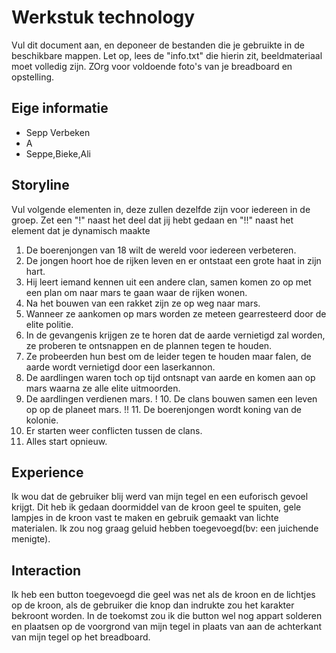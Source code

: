 # Werkstuk technology

Vul dit document aan, en deponeer de bestanden die je gebruikte in de beschikbare mappen. Let op, lees de "info.txt" die hierin zit, beeldmateriaal moet volledig zijn. ZOrg voor voldoende foto's van je breadboard en opstelling.


## Eige informatie

- Sepp Verbeken
- A
- Seppe,Bieke,Ali


## Storyline 

Vul volgende elementen in, deze zullen dezelfde zijn voor iedereen in de groep. Zet een "!" naast het deel dat jij hebt gedaan en "!!" naast het element dat je dynamisch maakte

  1. De boerenjongen van 18 wilt de wereld voor iedereen verbeteren.
  2. De jongen hoort hoe de rijken leven en er ontstaat een grote haat in zijn hart.
  3. Hij leert iemand kennen uit een andere clan, samen komen zo op met een plan om naar mars te gaan waar de rijken wonen.
  4. Na het bouwen van een rakket zijn ze op weg naar mars.
  5. Wanneer ze aankomen op mars worden ze meteen gearresteerd door de elite politie. 
  6. In de gevangenis krijgen ze te horen dat de aarde vernietigd zal worden, ze proberen te ontsnappen en de plannen tegen te houden.
  7. Ze probeerden hun best om de leider tegen te houden maar falen, de aarde wordt vernietigd door een laserkannon.
  8. De aardlingen waren toch op tijd ontsnapt van aarde en komen aan op mars waarna ze alle elite uitmoorden.
  9. De aardlingen verdienen mars.
! 10. De clans bouwen samen een leven op op de planeet mars.
!!  11. De boerenjongen wordt koning van de kolonie.
  12. Er starten weer conflicten tussen de clans.
  13. Alles start opnieuw.

## Experience

Ik wou dat de gebruiker blij werd van mijn tegel en een euforisch gevoel krijgt.
Dit heb ik gedaan doormiddel van de kroon geel te spuiten, gele lampjes in de kroon vast te maken en gebruik gemaakt van lichte materialen.
Ik zou nog graag geluid hebben toegevoegd(bv: een juichende menigte).

## Interaction

Ik heb een button toegevoegd die geel was net als de kroon en de lichtjes op de kroon, als de gebruiker die knop dan indrukte zou het karakter bekroont worden.
In de toekomst zou ik die button wel nog appart solderen en plaatsen op de voorgrond van mijn tegel in plaats van aan de achterkant van mijn tegel op het breadboard.

